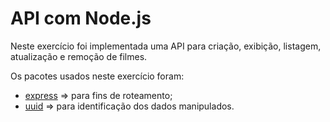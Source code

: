 # API com Node.js

Neste exercício foi implementada uma API para criação, exibição, listagem, atualização e 
remoção de filmes.

Os pacotes usados neste exercício foram:

* [express](https://www.npmjs.com/package/express) => para fins de roteamento;
* [uuid](https://www.npmjs.com/package/uuid) => para identificação dos dados manipulados.